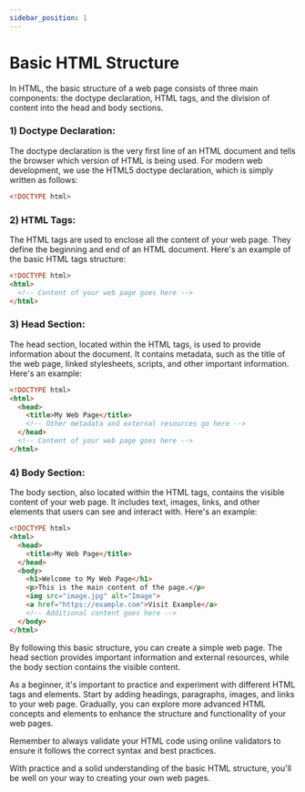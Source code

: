 ```yaml
---
sidebar_position: 1
---
```


# Basic HTML Structure

In HTML, the basic structure of a web page consists of three main components: the doctype declaration, HTML tags, and the division of content into the head and body sections.

### 1) Doctype Declaration:
The doctype declaration is the very first line of an HTML document and tells the browser which version of HTML is being used. For modern web development, we use the HTML5 doctype declaration, which is simply written as follows:

```html title="index.html"
<!DOCTYPE html>
```

### 2) HTML Tags:
The HTML tags are used to enclose all the content of your web page. They define the beginning and end of an HTML document. Here's an example of the basic HTML tags structure:

```html title="index.html"
<!DOCTYPE html>
<html>
  <!-- Content of your web page goes here -->
</html>
```

### 3) Head Section:
The head section, located within the HTML tags, is used to provide information about the document. It contains metadata, such as the title of the web page, linked stylesheets, scripts, and other important information. Here's an example:

```html title="index.html"
<!DOCTYPE html>
<html>
  <head>
    <title>My Web Page</title>
    <!-- Other metadata and external resources go here -->
  </head>
  <!-- Content of your web page goes here -->
</html>
```

### 4) Body Section:
The body section, also located within the HTML tags, contains the visible content of your web page. It includes text, images, links, and other elements that users can see and interact with. Here's an example:

```html title="index.html"
<!DOCTYPE html>
<html>
  <head>
    <title>My Web Page</title>
  </head>
  <body>
    <h1>Welcome to My Web Page</h1>
    <p>This is the main content of the page.</p>
    <img src="image.jpg" alt="Image">
    <a href="https://example.com">Visit Example</a>
    <!-- Additional content goes here -->
  </body>
</html>
```

By following this basic structure, you can create a simple web page. The head section provides important information and external resources, while the body section contains the visible content.

As a beginner, it's important to practice and experiment with different HTML tags and elements. Start by adding headings, paragraphs, images, and links to your web page. Gradually, you can explore more advanced HTML concepts and elements to enhance the structure and functionality of your web pages.

Remember to always validate your HTML code using online validators to ensure it follows the correct syntax and best practices.

With practice and a solid understanding of the basic HTML structure, you'll be well on your way to creating your own web pages.